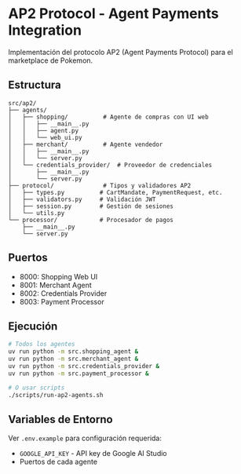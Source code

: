 # AP2 Protocol - Agent Payments Integration

Implementación del protocolo AP2 (Agent Payments Protocol) para el marketplace de Pokemon.

## Estructura

```
src/ap2/
├── agents/
│   ├── shopping/          # Agente de compras con UI web
│   │   ├── __main__.py
│   │   ├── agent.py
│   │   └── web_ui.py
│   ├── merchant/          # Agente vendedor
│   │   ├── __main__.py
│   │   └── server.py
│   └── credentials_provider/  # Proveedor de credenciales
│       ├── __main__.py
│       └── server.py
├── protocol/              # Tipos y validadores AP2
│   ├── types.py          # CartMandate, PaymentRequest, etc.
│   ├── validators.py     # Validación JWT
│   ├── session.py        # Gestión de sesiones
│   └── utils.py
└── processor/            # Procesador de pagos
    ├── __main__.py
    └── server.py
```

## Puertos

- 8000: Shopping Web UI
- 8001: Merchant Agent
- 8002: Credentials Provider
- 8003: Payment Processor

## Ejecución

```bash
# Todos los agentes
uv run python -m src.shopping_agent &
uv run python -m src.merchant_agent &
uv run python -m src.credentials_provider &
uv run python -m src.payment_processor &

# O usar scripts
./scripts/run-ap2-agents.sh
```

## Variables de Entorno

Ver `.env.example` para configuración requerida:
- `GOOGLE_API_KEY` - API key de Google AI Studio
- Puertos de cada agente
